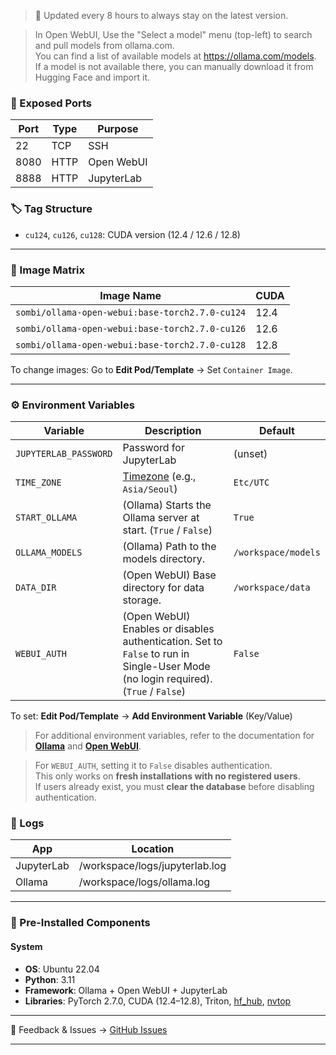 > 🔄 Updated every 8 hours to always stay on the latest version.

> In Open WebUI, Use the "Select a model" menu (top-left) to search and pull models from ollama.com. \
> You can find a list of available models at https://ollama.com/models. \
> If a model is not available there, you can manually download it from Hugging Face and import it.

### 🔌 Exposed Ports

| Port | Type | Purpose    |
| ---- | ---- | ---------- |
| 22   | TCP  | SSH        |
| 8080 | HTTP | Open WebUI |
| 8888 | HTTP | JupyterLab |

### 🏷️ Tag Structure

* `cu124`, `cu126`, `cu128`: CUDA version (12.4 / 12.6 / 12.8)

---

### 🧱 Image Matrix

| Image Name                                      | CUDA |
| ----------------------------------------------- | ---- |
| `sombi/ollama-open-webui:base-torch2.7.0-cu124` | 12.4 |
| `sombi/ollama-open-webui:base-torch2.7.0-cu126` | 12.6 |
| `sombi/ollama-open-webui:base-torch2.7.0-cu128` | 12.8 |

To change images: Go to **Edit Pod/Template** → Set `Container Image`.

---

### ⚙️ Environment Variables

| Variable              | Description                                                                                                                        | Default             |
| --------------------- | ---------------------------------------------------------------------------------------------------------------------------------- | ------------------- |
| `JUPYTERLAB_PASSWORD` | Password for JupyterLab                                                                                                            | (unset)             |
| `TIME_ZONE`           | [Timezone](https://en.wikipedia.org/wiki/List_of_tz_database_time_zones) (e.g., `Asia/Seoul`)                                      | `Etc/UTC`           |
| `START_OLLAMA`        | (Ollama) Starts the Ollama server at start. (`True` / `False`)                                                                     | `True`              |
| `OLLAMA_MODELS`       | (Ollama) Path to the models directory.                                                                                             | `/workspace/models` |
| `DATA_DIR`            | (Open WebUI) Base directory for data storage.                                                                                      | `/workspace/data`   |
| `WEBUI_AUTH`          | (Open WebUI) Enables or disables authentication. Set to `False` to run in Single-User Mode (no login required). (`True` / `False`) | `False`             |

To set: **Edit Pod/Template** → **Add Environment Variable** (Key/Value)

> For additional environment variables, refer to the documentation for [**Ollama**](https://github.com/ollama/ollama/issues/2941#issuecomment-2322778733) and [**Open WebUI**](https://docs.openwebui.com/getting-started/env-configuration).

> For `WEBUI_AUTH`, setting it to `False` disables authentication. \
> This only works on **fresh installations with no registered users**. \
> If users already exist, you must **clear the database** before disabling authentication.

### 📁 Logs

| App        | Location                       |
|------------|--------------------------------|
| JupyterLab | /workspace/logs/jupyterlab.log |
| Ollama     | /workspace/logs/ollama.log     |

---

### 🧩 Pre-Installed Components

#### **System**

* **OS**: Ubuntu 22.04
* **Python**: 3.11
* **Framework**: Ollama + Open WebUI + JupyterLab
* **Libraries**: PyTorch 2.7.0, CUDA (12.4–12.8), Triton, [hf\_hub](https://huggingface.co/docs/huggingface_hub), [nvtop](https://github.com/Syllo/nvtop)

---

💬 Feedback & Issues → [GitHub Issues](https://github.com/somb1/Ollama-Open-WebUI-RP/issues)

---
